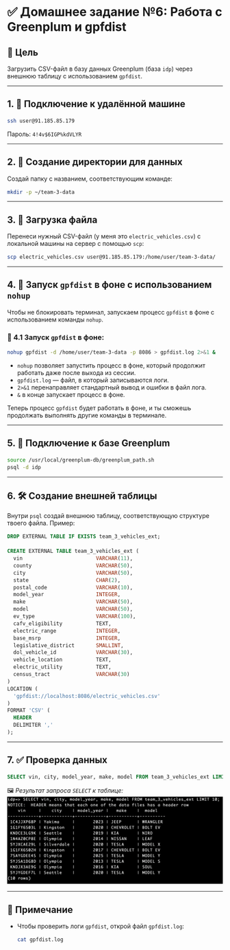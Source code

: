 # ✅ Домашнее задание №6: Работа с Greenplum и gpfdist

## 📌 Цель

Загрузить CSV-файл в базу данных Greenplum (база `idp`) через внешнюю таблицу с использованием `gpfdist`.

---

## 1. 🔐 Подключение к удалённой машине

```bash
ssh user@91.185.85.179
```

Пароль: `4!4v$6IGP%kdVLYR`

---

## 2. 📁 Создание директории для данных

Создай папку с названием, соответствующим команде:

```bash
mkdir -p ~/team-3-data
```

---

## 3. 📂 Загрузка файла

Перенеси нужный CSV-файл (у меня это `electric_vehicles.csv`) с локальной машины на сервер с помощью `scp`:

```bash
scp electric_vehicles.csv user@91.185.85.179:/home/user/team-3-data/
```

---

## 4. 🧱 Запуск `gpfdist` в фоне с использованием `nohup`

Чтобы не блокировать терминал, запускаем процесс `gpfdist` в фоне с использованием команды `nohup`.

### 🚀 4.1 Запуск `gpfdist` в фоне:

```bash
nohup gpfdist -d /home/user/team-3-data -p 8086 > gpfdist.log 2>&1 &
```

- `nohup` позволяет запустить процесс в фоне, который продолжит работать даже после выхода из сессии.
- `gpfdist.log` — файл, в который записываются логи.
- `2>&1` перенаправляет стандартный вывод и ошибки в файл лога.
- `&` в конце запускает процесс в фоне.

Теперь процесс `gpfdist` будет работать в фоне, и ты сможешь продолжать выполнять другие команды в терминале.

---

## 5. 🧪 Подключение к базе Greenplum

```bash
source /usr/local/greenplum-db/greenplum_path.sh
psql -d idp
```

---

## 6. 🛠 Создание внешней таблицы

Внутри `psql` создай внешнюю таблицу, соответствующую структуре твоего файла. Пример:

```sql
DROP EXTERNAL TABLE IF EXISTS team_3_vehicles_ext;

CREATE EXTERNAL TABLE team_3_vehicles_ext (
  vin                        VARCHAR(11),
  county                     VARCHAR(50),
  city                       VARCHAR(50),
  state                      CHAR(2),
  postal_code                VARCHAR(10),
  model_year                 INTEGER,
  make                       VARCHAR(50),
  model                      VARCHAR(50),
  ev_type                    VARCHAR(100),
  cafv_eligibility           TEXT,
  electric_range             INTEGER,
  base_msrp                  INTEGER,
  legislative_district       SMALLINT,
  dol_vehicle_id             VARCHAR(30),
  vehicle_location           TEXT,
  electric_utility           TEXT,
  census_tract               VARCHAR(30)
)
LOCATION (
  'gpfdist://localhost:8086/electric_vehicles.csv'
)
FORMAT 'CSV' (
  HEADER
  DELIMITER ','
);
```

---

## 7. ✅ Проверка данных

```sql
SELECT vin, city, model_year, make, model FROM team_3_vehicles_ext LIMIT 10;
```

🖼️ *Результат запроса `SELECT` к таблице:*
![sql_result](./screenshots/sql_result.png)

---

## 📌 Примечание

- Чтобы проверить логи `gpfdist`, открой файл `gpfdist.log`:

  ```bash
  cat gpfdist.log
  ```
